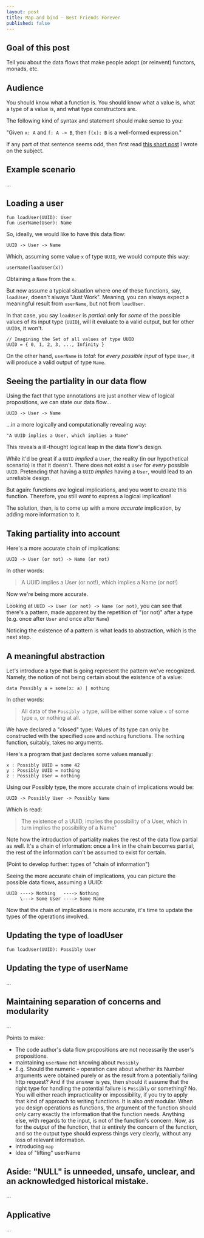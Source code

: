 ```yaml
---
layout: post
title: Map and bind – Best Friends Forever
published: false
---
```


## Goal of this post

Tell you about the data flows that make people 
adopt (or reinvent) functors, monads, etc.

## Audience

You should know what a function is. You should know 
what a value is, what a type of a value is, and 
what type constructors are.

The following kind of syntax and statement should make 
sense to you:

"Given `x: A` and `f: A -> B`, then `f(x): B` is a 
well-formed expression."

If any part of that sentence seems odd, then first 
read [this short post][values-types] I wrote on the subject.

## Example scenario

...

## Loading a user

    fun loadUser(UUID): User
    fun userName(User): Name

So, ideally, we would like to have this data flow:

    UUID -> User -> Name

Which, assuming some value `x` of type `UUID`, we would compute this way:

    userName(loadUser(x))

Obtaining a `Name` from the `x`.

But now assume a typical situation where one of these functions, 
say, `loadUser`, doesn't always "Just Work". Meaning, you can always 
expect a meaningful result from `userName`, but not from `loadUser`.

In that case, you say `loadUser` is *partial*: only for *some* of 
the possible values of its input type (`UUID`), will it evaluate to 
a valid output, but for other `UUID`s, it won't.

    // Imagining the Set of all values of type UUID
    UUID = { 0, 1, 2, 3, ..., Infinity } 

On the other hand, `userName` is *total*: for *every possible input* 
of type `User`, it will produce a valid output of type `Name`. 

## Seeing the partiality in our data flow

Using the fact that type annotations are just another view of logical 
propositions, we can state our data flow...

    UUID -> User -> Name

...in a more logically and computationally revealing way:

    "A UUID implies a User, which implies a Name"

This reveals a ill-thought logical leap in the data flow's design.

While it'd be great if a `UUID` *implied* a `User`, the reality (in 
our hypothetical scenario) is that it doesn't. There does not exist a 
`User` for *every* possible `UUID`. Pretending that having a `UUID` 
*implies* having a `User`, would lead to an unreliable design.

But again: functions *are* logical implications, and you *want* to 
create this function. Therefore, you still *want* to express a logical 
implication!

The solution, then, is to come up with a more *accurate* implication, 
by adding more information to it.

## Taking partiality into account

Here's a more accurate chain of implications:

    UUID -> User (or not) -> Name (or not)

In other words:

> A UUID implies a User (or not!), which implies a Name (or not!)

Now we're being more accurate.

Looking at `UUID -> User (or not) -> Name (or not)`, you can see
that there's a pattern, made apparent by the repetition of "(or not)"
after a type (e.g. once after `User` and once after `Name`) 

Noticing the existence of a pattern is what leads to abstraction, 
which is the next step.

## A meaningful abstraction

Let's introduce a type that is going represent the 
pattern we've recognized. Namely, the notion of not being certain 
about the existence of a value:

    data Possibly a = some(x: a) | nothing

In other words:

> All data of the `Possibly a` type, will be either some value `x` 
> of some type `a`, or nothing at all.

We have declared a "closed" type: Values of its type can only be 
constructed with the specified `some` and `nothing` functions. 
The `nothing` function, suitably, takes no arguments.

Here's a program that just declares some values manually:

    x : Possibly UUID = some 42
    y : Possibly UUID = nothing
    z : Possibly User = nothing

Using our Possibly type, the more accurate chain of implications would be:

    UUID -> Possibly User -> Possibly Name

Which is read:

> The existence of a UUID, implies the possibility of a User, 
> which in turn implies the possibility of a Name"

Note how the introduction of partiality makes the rest 
of the data flow partial as well. It's a chain of information: 
once a link in the chain becomes partial, the rest of the 
information can't be assumed to exist for certain.

(Point to develop further: types of "chain of information")

Seeing the more accurate chain of implications, you 
can picture the possible data flows, assuming a UUID:

    UUID ----> Nothing   ----> Nothing
         \---> Some User ----> Some Name

Now that the chain of implications is more accurate, it's 
time to update the types of the operations involved.

## Updating the type of loadUser

    fun loadUser(UUID): Possibly User

## Updating the type of userName

...

## Maintaining separation of concerns and modularity

...

Points to make:

* The code author's data flow propositions are not necessarily the user's propositions.
* maintaining `userName` not knowing about `Possibly`
* E.g. Should the numeric `+` operation care about whether its Number 
  arguments were obtained purely or as the result from a potentially
  failing http request? And if the answer is yes, 
  then should it assume that the right type for handling the potential 
  failure is `Possibly` or something? No. You 
  will either reach impracticality or impossibility, if you try to apply 
  that kind of approach to 
  writing functions. It is also *anti* modular. When you design operations
  as functions, 
  the argument of the function should *only* carry exactly the information 
  that the function needs. Anything else, with regards to the input, is not 
  of the function's concern. Now, as for the *output* of the function, 
  that *is* entirely the concern of the function, and so the output type 
  should express things very clearly, without any loss of relevant information.
* Introducing `map`
* Idea of "lifting" userName

## Aside: "NULL" is unneeded, unsafe, unclear, and an acknowledged historical mistake.

...

## Applicative

...

[values-types]:   /
